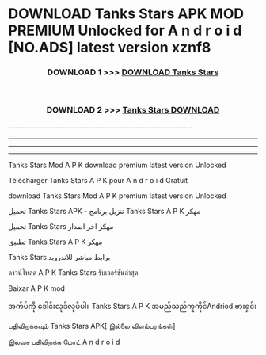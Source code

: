 # DOWNLOAD Tanks Stars  APK MOD PREMIUM Unlocked for A n d r o i d [NO.ADS] latest version xznf8 



<div align="center">

<h3>DOWNLOAD 1 >>> <a href="https://getmod2.web.app/?judul=Tanks Stars ">DOWNLOAD Tanks Stars </a></h3><br>

<h3>DOWNLOAD 2 >>> <a href="https://getmod2.web.app/?judul=Tanks Stars ">Tanks Stars  DOWNLOAD </a></h3>

</div>
----------------------------------------------------------

----------------------------------------------------------

----------------------------------------------------------

----------------------------------------------------------

Tanks Stars  Mod A P K download premium latest version Unlocked

Télécharger Tanks Stars  A P K pour A n d r o i d Gratuit

download Tanks Stars  Mod A P K premium latest version Unlocked

تحميل Tanks Stars  APK - تنزيل برنامج Tanks Stars  A P K مهكر

تحميل Tanks Stars  مهكر اخر اصدار

تطبيق Tanks Stars  A P K مهكر

Tanks Stars  برابط مباشر للاندرويد

ดาวน์โหลด A P K Tanks Stars  รับเวอร์ชันล่าสุด

Baixar A P K mod

အက်ပ်ကို ဒေါင်းလုဒ်လုပ်ပါ။ Tanks Stars  A P K အမည်သည်ကူကိုင်Andriod ဗားရှင်း

பதிவிறக்கவும் Tanks Stars  APK[ இல்லை விளம்பரங்கள்] 
 
இலவச பதிவிறக்க மோட் A n d r o i d



